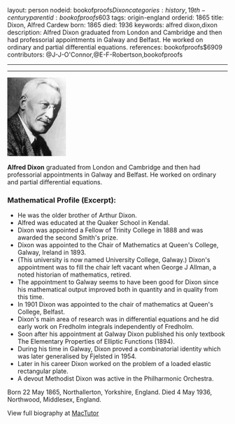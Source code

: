 layout: person
nodeid: bookofproofs$Dixon
categories: history,19th-century
parentid: bookofproofs$603
tags: origin-england
orderid: 1865
title: Dixon, Alfred Cardew
born: 1865
died: 1936
keywords: alfred dixon,dixon
description: Alfred Dixon graduated from London and Cambridge and then had professorial appointments in Galway and Belfast. He worked on ordinary and partial differential equations.
references: bookofproofs$6909
contributors: @J-J-O'Connor,@E-F-Robertson,bookofproofs

---



---

![Dixon.jpg](https://github.com/bookofproofs/bookofproofs.github.io/blob/main/_sources/_assets/images/portraits/Dixon.jpg?raw=true)

**Alfred Dixon** graduated from London and Cambridge and then had professorial appointments in Galway and Belfast. He worked on ordinary and partial differential equations.

### Mathematical Profile (Excerpt):
* He was the older brother of Arthur Dixon.
* Alfred was educated at the Quaker School in Kendal.
* Dixon was appointed a Fellow of Trinity College in 1888 and was awarded the second Smith's prize.
* Dixon was appointed to the Chair of Mathematics at Queen's College, Galway, Ireland in 1893.
* (This university is now named University College, Galway.) Dixon's appointment was to fill the chair left vacant when George J Allman, a noted historian of mathematics, retired.
* The appointment to Galway seems to have been good for Dixon since his mathematical output improved both in quantity and in quality from this time.
* In 1901 Dixon was appointed to the chair of mathematics at Queen's College, Belfast.
* Dixon's main area of research was in differential equations and he did early work on Fredholm integrals independently of Fredholm.
* Soon after his appointment at Galway Dixon published his only textbook The Elementary Properties of Elliptic Functions (1894).
* During his time in Galway, Dixon proved a combinatorial identity which was later generalised by Fjelsted in 1954.
* Later in his career Dixon worked on the problem of a loaded elastic rectangular plate.
* A devout Methodist Dixon was active in the Philharmonic Orchestra.

Born 22 May 1865, Northallerton, Yorkshire, England. Died 4 May 1936, Northwood, Middlesex, England.

View full biography at [MacTutor](https://mathshistory.st-andrews.ac.uk/Biographies/Dixon/)
